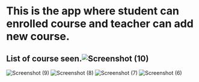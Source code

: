 # This is the app where student can enrolled course and teacher can add new course.
## List of course seen.![Screenshot (10)](https://github.com/Atu77l/course/assets/60789960/3cf77bd9-961f-448b-a63b-2e214f366ee0)
![Screenshot (9)](https://github.com/Atu77l/course/assets/60789960/49b8e5fb-23f2-4b8a-b176-c83fec5565e4)
![Screenshot (8)](https://github.com/Atu77l/course/assets/60789960/84849211-e486-4396-a87e-0d3d7b50b350)
![Screenshot (7)](https://github.com/Atu77l/course/assets/60789960/06f5deb1-a8b9-4d88-9c4f-1c1c4dab818f)
![Screenshot (6)](https://github.com/Atu77l/course/assets/60789960/c86c9387-e3b3-43f4-86ee-bb12dd3f8336)
